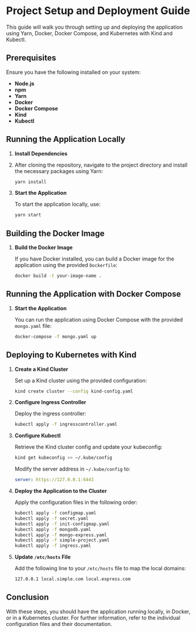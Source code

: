 # Project Setup and Deployment Guide

This guide will walk you through setting up and deploying the application using Yarn, Docker, Docker Compose, and Kubernetes with Kind and Kubectl.

## Prerequisites

Ensure you have the following installed on your system:

- **Node.js**
- **npm**
- **Yarn**
- **Docker**
- **Docker Compose**
- **Kind**
- **Kubectl**

## Running the Application Locally

1. **Install Dependencies**
2. 
   After cloning the repository, navigate to the project directory and install the necessary packages using Yarn:

   ```bash
   yarn install
   ```

3. **Start the Application**

   To start the application locally, use:

   ```bash
   yarn start
   ```

## Building the Docker Image

1. **Build the Docker Image**

   If you have Docker installed, you can build a Docker image for the application using the provided `Dockerfile`:

   ```bash
   docker build -t your-image-name .
   ```

## Running the Application with Docker Compose

1. **Start the Application**

   You can run the application using Docker Compose with the provided `mongo.yaml` file:

   ```bash
   docker-compose -f mongo.yaml up
   ```

## Deploying to Kubernetes with Kind

1. **Create a Kind Cluster**

   Set up a Kind cluster using the provided configuration:

   ```bash
   kind create cluster --config kind-config.yaml
   ```

2. **Configure Ingress Controller**

   Deploy the ingress controller:

   ```bash
   kubectl apply -f ingresscontroller.yaml
   ```

3. **Configure Kubectl**

   Retrieve the Kind cluster config and update your kubeconfig:

   ```bash
   kind get kubeconfig >> ~/.kube/config
   ```

   Modify the server address in `~/.kube/config` to:

   ```yaml
   server: https://127.0.0.1:6443
   ```

4. **Deploy the Application to the Cluster**

   Apply the configuration files in the following order:

   ```bash
   kubectl apply -f configmap.yaml
   kubectl apply -f secret.yaml
   kubectl apply -f init-configmap.yaml
   kubectl apply -f mongodb.yaml
   kubectl apply -f mongo-express.yaml
   kubectl apply -f simple-project.yaml
   kubectl apply -f ingress.yaml
   ```

5. **Update `/etc/hosts` File**

   Add the following line to your `/etc/hosts` file to map the local domains:

   ```bash
   127.0.0.1 local.simple.com local.express.com
   ```

## Conclusion

With these steps, you should have the application running locally, in Docker, or in a Kubernetes cluster. For further information, refer to the individual configuration files and their documentation.
